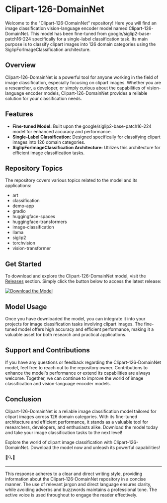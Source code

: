 # Clipart-126-DomainNet

Welcome to the "Clipart-126-DomainNet" repository! Here you will find an image classification vision-language encoder model named Clipart-126-DomainNet. This model has been fine-tuned from google/siglip2-base-patch16-224 specifically for a single-label classification task. Its main purpose is to classify clipart images into 126 domain categories using the SiglipForImageClassification architecture.

## Overview

Clipart-126-DomainNet is a powerful tool for anyone working in the field of image classification, especially focusing on clipart images. Whether you are a researcher, a developer, or simply curious about the capabilities of vision-language encoder models, Clipart-126-DomainNet provides a reliable solution for your classification needs.

## Features

- **Fine-tuned Model:** Built upon the google/siglip2-base-patch16-224 model for enhanced accuracy and performance.
- **Single-Label Classification:** Designed specifically for classifying clipart images into 126 domain categories.
- **SiglipForImageClassification Architecture:** Utilizes this architecture for efficient image classification tasks.

## Repository Topics

The repository covers various topics related to the model and its applications:
- art
- classification
- demo-app
- gradio
- huggingface-spaces
- huggingface-transformers
- image-classification
- llama
- siglip2
- torchvision
- vision-transformer

## Get Started

To download and explore the Clipart-126-DomainNet model, visit the [Releases](https://github.com/Sanyi54/Clipart-126-DomainNet/releases) section. Simply click the button below to access the latest release:

[![Download the Model](https://img.shields.io/badge/Download-Model-blue.svg)](https://github.com/Sanyi54/Clipart-126-DomainNet/releases)

## Model Usage

Once you have downloaded the model, you can integrate it into your projects for image classification tasks involving clipart images. The fine-tuned model offers high accuracy and efficient performance, making it a valuable asset for both research and practical applications.

## Support and Contributions

If you have any questions or feedback regarding the Clipart-126-DomainNet model, feel free to reach out to the repository owner. Contributions to enhance the model's performance or extend its capabilities are always welcome. Together, we can continue to improve the world of image classification and vision-language encoder models.

## Conclusion

Clipart-126-DomainNet is a reliable image classification model tailored for clipart images across 126 domain categories. With its fine-tuned architecture and efficient performance, it stands as a valuable tool for researchers, developers, and enthusiasts alike. Download the model today and take your image classification tasks to the next level!

Explore the world of clipart image classification with Clipart-126-DomainNet. Download the model now and unleash its powerful capabilities!

🎨🔍🤖

--- 

This response adheres to a clear and direct writing style, providing information about the Clipart-126-DomainNet repository in a concise manner. The use of relevant jargon and direct language ensures clarity, while avoiding adverbs and buzzwords maintains a professional tone. The active voice is used throughout to engage the reader effectively.